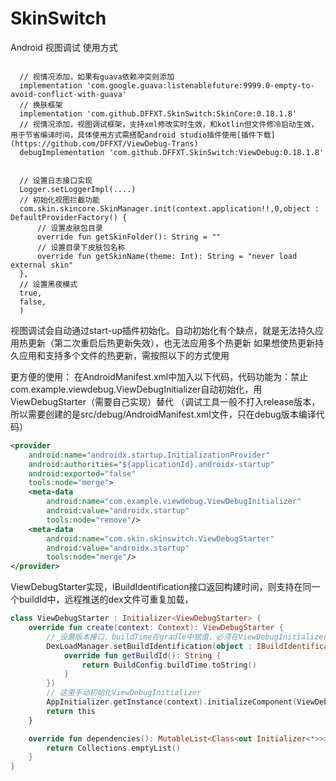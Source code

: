# SkinSwitch
Android 视图调试
使用方式
<pre><code>
  // 视情况添加，如果有guava依赖冲突则添加
  implementation 'com.google.guava:listenablefuture:9999.0-empty-to-avoid-conflict-with-guava'
  // 换肤框架
  implementation 'com.github.DFFXT.SkinSwitch:SkinCore:0.18.1.8'
  // 视情况添加，视图调试框架，支持xml修改实时生效，和kotlin但文件修冷启动生效，用于节省编译时间，具体使用方式需搭配android studio插件使用[插件下载](https://github.com/DFFXT/ViewDebug-Trans)
  debugImplementation 'com.github.DFFXT.SkinSwitch:ViewDebug:0.18.1.8'
</code></pre>


<pre><code>
  // 设置日志接口实现
  Logger.setLoggerImpl(....)
  // 初始化视图拦截功能
  com.skin.skincore.SkinManager.init(context.application!!,0,object : DefaultProviderFactory() {
      // 设置皮肤包目录
      override fun getSkinFolder(): String = ""
      // 设置目录下皮肤包名称
      override fun getSkinName(theme: Int): String = "never load external skin"
  },
  // 设置黑夜模式
  true,
  false,
  )
</code></pre>




视图调试会自动通过start-up插件初始化。自动初始化有个缺点，就是无法持久应用热更新（第二次重启后热更新失效），也无法应用多个热更新
如果想使热更新持久应用和支持多个文件的热更新，需按照以下的方式使用

更方便的使用：
在AndroidManifest.xml中加入以下代码，代码功能为：禁止com.example.viewdebug.ViewDebugInitializer自动初始化，用ViewDebugStarter（需要自己实现）替代
（调试工具一般不打入release版本，所以需要创建的是src/debug/AndroidManifest.xml文件，只在debug版本编译代码）
```xml
<provider
    android:name="androidx.startup.InitializationProvider"
    android:authorities="${applicationId}.androidx-startup"
    android:exported="false"
    tools:node="merge">
    <meta-data
        android:name="com.example.viewdebug.ViewDebugInitializer"
        android:value="androidx.startup"
        tools:node="remove"/>
    <meta-data
        android:name="com.skin.skinswitch.ViewDebugStarter"
        android:value="androidx.startup"
        tools:node="merge"/>
</provider>
```
ViewDebugStarter实现，IBuildIdentification接口返回构建时间，则支持在同一个buildId中，远程推送的dex文件可重复加载，
```kotlin
class ViewDebugStarter : Initializer<ViewDebugStarter> {
    override fun create(context: Context): ViewDebugStarter {
        // 设置版本接口，buildTime在gradle中赋值，必须在ViewDebugInitializer初始化之前赋值
        DexLoadManager.setBuildIdentification(object : IBuildIdentification {
            override fun getBuildId(): String {
                return BuildConfig.buildTime.toString()
            }
        })
        // 这里手动初始化ViewDebugInitializer
        AppInitializer.getInstance(context).initializeComponent(ViewDebugInitializer::class.java)
        return this
    }

    override fun dependencies(): MutableList<Class<out Initializer<*>>> {
        return Collections.emptyList()
    }
}
```



